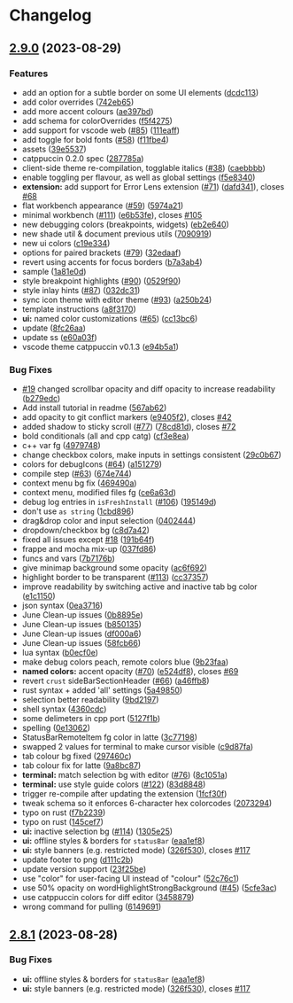 # Changelog

## [2.9.0](https://github.com/latipun7/catppuccin-vscode/compare/v2.8.1...v2.9.0) (2023-08-29)


### Features

* add an option for a subtle border on some UI elements ([dcdc113](https://github.com/latipun7/catppuccin-vscode/commit/dcdc113db6b74d30c0dcd031e39cd43e77493662))
* add color overrides ([742eb65](https://github.com/latipun7/catppuccin-vscode/commit/742eb6589556877f2d9eae3c9ee6807ed4edb3df))
* add more accent colours ([ae397bd](https://github.com/latipun7/catppuccin-vscode/commit/ae397bd419fb5673f88c695269580654cbb37ad6))
* add schema for colorOverrides ([f5f4275](https://github.com/latipun7/catppuccin-vscode/commit/f5f42756c308306b64e705c797e93954efd781d0))
* add support for vscode web ([#85](https://github.com/latipun7/catppuccin-vscode/issues/85)) ([111eaff](https://github.com/latipun7/catppuccin-vscode/commit/111eaff814704087993f8bc79e88931f4c1fedc6))
* add toggle for bold fonts ([#58](https://github.com/latipun7/catppuccin-vscode/issues/58)) ([f11fbe4](https://github.com/latipun7/catppuccin-vscode/commit/f11fbe4550aa0a7913cde4cc47eacea20a439538))
* assets ([39e5537](https://github.com/latipun7/catppuccin-vscode/commit/39e55372871d08e7e220025b3a33d9e161609a48))
* catppuccin 0.2.0 spec ([287785a](https://github.com/latipun7/catppuccin-vscode/commit/287785ab92c5c235dae76b93f877243b579e0828))
* client-side theme re-compilation, togglable italics ([#38](https://github.com/latipun7/catppuccin-vscode/issues/38)) ([caebbbb](https://github.com/latipun7/catppuccin-vscode/commit/caebbbbf58df1f0f555fc9c53d2899000cce02ff))
* enable toggling per flavour, as well as global settings ([f5e8340](https://github.com/latipun7/catppuccin-vscode/commit/f5e83404fdca6813616ece27c6a924488f997c76))
* **extension:** add support for Error Lens extension ([#71](https://github.com/latipun7/catppuccin-vscode/issues/71)) ([dafd341](https://github.com/latipun7/catppuccin-vscode/commit/dafd341c4c3387ef32fa4afb832214b27abafb6f)), closes [#68](https://github.com/latipun7/catppuccin-vscode/issues/68)
* flat workbench appearance ([#59](https://github.com/latipun7/catppuccin-vscode/issues/59)) ([5974a21](https://github.com/latipun7/catppuccin-vscode/commit/5974a21d05f21c2867edc82d75b2e6830ea7dd71))
* minimal workbench ([#111](https://github.com/latipun7/catppuccin-vscode/issues/111)) ([e6b53fe](https://github.com/latipun7/catppuccin-vscode/commit/e6b53fe8565d2626d1cdf3b56357495cb13d1e60)), closes [#105](https://github.com/latipun7/catppuccin-vscode/issues/105)
* new debugging colors (breakpoints, widgets) ([eb2e640](https://github.com/latipun7/catppuccin-vscode/commit/eb2e640edbc74a1f9855d131f6d16b2816bd5a5b))
* new shade util & document previous utils ([7090919](https://github.com/latipun7/catppuccin-vscode/commit/7090919c913967f6eab93a055b622a922fd4e88c))
* new ui colors ([c19e334](https://github.com/latipun7/catppuccin-vscode/commit/c19e334faed8169d42aeb28bca1c82a1ced020c6))
* options for paired brackets ([#79](https://github.com/latipun7/catppuccin-vscode/issues/79)) ([32edaaf](https://github.com/latipun7/catppuccin-vscode/commit/32edaafd1851ef1eaf5fc78acd19cf337c19f003))
* revert using accents for focus borders ([b7a3ab4](https://github.com/latipun7/catppuccin-vscode/commit/b7a3ab4473546aba170a2a3d0c3fca9424a91739))
* sample ([1a81e0d](https://github.com/latipun7/catppuccin-vscode/commit/1a81e0d5a037ef1a69e11c77eebf8a1800387971))
* style breakpoint highlights ([#90](https://github.com/latipun7/catppuccin-vscode/issues/90)) ([0529f90](https://github.com/latipun7/catppuccin-vscode/commit/0529f907fec22e61a93f8ac8de82a8865e16e100))
* style inlay hints ([#87](https://github.com/latipun7/catppuccin-vscode/issues/87)) ([032dc31](https://github.com/latipun7/catppuccin-vscode/commit/032dc317001590f42973997cacef8226432459d1))
* sync icon theme with editor theme ([#93](https://github.com/latipun7/catppuccin-vscode/issues/93)) ([a250b24](https://github.com/latipun7/catppuccin-vscode/commit/a250b245f89c3ee8cb0b726895c5f21bf06539f0))
* template instructions ([a8f3170](https://github.com/latipun7/catppuccin-vscode/commit/a8f3170972abd28efcd307c4548497640a6bec4c))
* **ui:** named color customizations ([#65](https://github.com/latipun7/catppuccin-vscode/issues/65)) ([cc13bc6](https://github.com/latipun7/catppuccin-vscode/commit/cc13bc6740708d8b0dbb44294f6e3b137fe1bb34))
* update ([8fc26aa](https://github.com/latipun7/catppuccin-vscode/commit/8fc26aa4e0db22feeb828777197b763f8f303477))
* update ss ([e60a03f](https://github.com/latipun7/catppuccin-vscode/commit/e60a03f866cd429683bbad34facc46d696e8e840))
* vscode theme catppuccin v0.1.3 ([e94b5a1](https://github.com/latipun7/catppuccin-vscode/commit/e94b5a19b1aa980ffd6af049e872d54bf3b52c16))


### Bug Fixes

* [#19](https://github.com/latipun7/catppuccin-vscode/issues/19) changed scrollbar opacity and diff opacity to increase readability ([b279edc](https://github.com/latipun7/catppuccin-vscode/commit/b279edc1b2c8919302f844496fbfec2826eea8ed))
* Add install tutorial in readme ([567ab62](https://github.com/latipun7/catppuccin-vscode/commit/567ab629dc8d0621b53e3df87edee4fe50b5d324))
* add opacity to git conflict markers ([e9405f2](https://github.com/latipun7/catppuccin-vscode/commit/e9405f2fe7b825b5ff1dbc131f344fb6ae12ebc5)), closes [#42](https://github.com/latipun7/catppuccin-vscode/issues/42)
* added shadow to sticky scroll ([#77](https://github.com/latipun7/catppuccin-vscode/issues/77)) ([78cd81d](https://github.com/latipun7/catppuccin-vscode/commit/78cd81d50a321a7aa3f7146bdb66bd84ba170bc9)), closes [#72](https://github.com/latipun7/catppuccin-vscode/issues/72)
* bold conditionals (all and cpp catg) ([cf3e8ea](https://github.com/latipun7/catppuccin-vscode/commit/cf3e8ea4d4c00b72eb6c8ab470315642174ba1dd))
* c++ var fg ([4979748](https://github.com/latipun7/catppuccin-vscode/commit/497974884ec3c172e4b91e8813ed61db4956054c))
* change checkbox colors, make inputs in settings consistent ([29c0b67](https://github.com/latipun7/catppuccin-vscode/commit/29c0b67529a574fb03aa98acff692ffca9479bf2))
* colors for debugIcons ([#64](https://github.com/latipun7/catppuccin-vscode/issues/64)) ([a151279](https://github.com/latipun7/catppuccin-vscode/commit/a15127952bff00166086a60fe092bb6bd8a15d1d))
* compile step ([#63](https://github.com/latipun7/catppuccin-vscode/issues/63)) ([674e744](https://github.com/latipun7/catppuccin-vscode/commit/674e744290a426556043593cc74a4317e54ed285))
* context menu bg fix ([469490a](https://github.com/latipun7/catppuccin-vscode/commit/469490ab6e5a66da6f356976f05225cc73849437))
* context menu, modified files fg ([ce6a63d](https://github.com/latipun7/catppuccin-vscode/commit/ce6a63db958d734dc6ac1d1172c09c661ffb2516))
* debug log entries in `isFreshInstall` ([#106](https://github.com/latipun7/catppuccin-vscode/issues/106)) ([195149d](https://github.com/latipun7/catppuccin-vscode/commit/195149d77c3a7fb1526dd4dcc8c9ef579a52f95b))
* don't use `as string` ([1cbd896](https://github.com/latipun7/catppuccin-vscode/commit/1cbd896d1d32c1cfdef3a91a4040bf2588ae0e35))
* drag&drop color and input selection ([0402444](https://github.com/latipun7/catppuccin-vscode/commit/0402444d3ab9a1e3f23f820f8c8e85ef54dfb598))
* dropdown/checkbox bg ([c8d7a42](https://github.com/latipun7/catppuccin-vscode/commit/c8d7a428b8ac7793d89cb8b9b6bcba928608e1c9))
* fixed all issues except [#18](https://github.com/latipun7/catppuccin-vscode/issues/18) ([191b64f](https://github.com/latipun7/catppuccin-vscode/commit/191b64ff104b5508c8f6ba185340daa4a0c9abfb))
* frappe and mocha mix-up ([037fd86](https://github.com/latipun7/catppuccin-vscode/commit/037fd862ddb2ac76c9a945dea9e659b8930e2868))
* funcs and vars ([7b7176b](https://github.com/latipun7/catppuccin-vscode/commit/7b7176b89bbfa9c7f55120f95d6d13b684540f19))
* give minimap background some opacity ([ac6f692](https://github.com/latipun7/catppuccin-vscode/commit/ac6f692e41d9cbf754b38aef7fe14fb36629a86d))
* highlight border to be transparent ([#113](https://github.com/latipun7/catppuccin-vscode/issues/113)) ([cc37357](https://github.com/latipun7/catppuccin-vscode/commit/cc373574711c65da2bf753094a732e5e4b7b3f9e))
* improve readability by switching active and inactive tab bg color ([e1c1150](https://github.com/latipun7/catppuccin-vscode/commit/e1c1150001f10bd4e12bd939e7c1347130e641d3))
* json syntax ([0ea3716](https://github.com/latipun7/catppuccin-vscode/commit/0ea371684f82ffe973e48299e4aef6741f676686))
* June Clean-up issues ([0b8895e](https://github.com/latipun7/catppuccin-vscode/commit/0b8895e3044e69af32e6ceb707eb4036a8bb953d))
* June Clean-up issues ([b850135](https://github.com/latipun7/catppuccin-vscode/commit/b8501352bfe57ee17bf7e1f0c165b578a2e86d50))
* June Clean-up issues ([df000a6](https://github.com/latipun7/catppuccin-vscode/commit/df000a642ad61f959c2213fafa9fc70cf1af53b1))
* June Clean-up issues ([58fcb66](https://github.com/latipun7/catppuccin-vscode/commit/58fcb66b74d8b5e7c9cb6ff13bcbdf925a2b4002))
* lua syntax ([b0ecf0e](https://github.com/latipun7/catppuccin-vscode/commit/b0ecf0eb806a92bc1864c3f3fd237ddfe147eea4))
* make debug colors peach, remote colors blue ([9b23faa](https://github.com/latipun7/catppuccin-vscode/commit/9b23faa41593f2fc8e1f41e9e61b99720eac11ef))
* **named colors:** accent opacity ([#70](https://github.com/latipun7/catppuccin-vscode/issues/70)) ([e524df8](https://github.com/latipun7/catppuccin-vscode/commit/e524df8de9f12ab15a0dce8af752beca0f47e42d)), closes [#69](https://github.com/latipun7/catppuccin-vscode/issues/69)
* revert `crust` sideBarSectionHeader ([#66](https://github.com/latipun7/catppuccin-vscode/issues/66)) ([a46ffb8](https://github.com/latipun7/catppuccin-vscode/commit/a46ffb8a5792cc6c4178249db4658a1c03f36328))
* rust syntax + added 'all' settings ([5a49850](https://github.com/latipun7/catppuccin-vscode/commit/5a49850b44d55d6468ee62e8c1ed21e95059f9ce))
* selection better readability ([9bd2197](https://github.com/latipun7/catppuccin-vscode/commit/9bd2197d1ddd6e85699d5e637cb072d47b6d0759))
* shell syntax ([4360cdc](https://github.com/latipun7/catppuccin-vscode/commit/4360cdce3a34e4446c05980405a40f8d6e005704))
* some delimeters in cpp port ([5127f1b](https://github.com/latipun7/catppuccin-vscode/commit/5127f1b9c96df3ae25ad9c7dfeb3631ff8515ad6))
* spelling ([0e13062](https://github.com/latipun7/catppuccin-vscode/commit/0e13062e5e22eab5ba18ed8543ee2c4c6f3c1e5a))
* StatusBarRemoteItem fg color in latte ([3c77198](https://github.com/latipun7/catppuccin-vscode/commit/3c77198b3fac2947d1db4f880d5ede4e5a966080))
* swapped 2 values for terminal to make cursor visible ([c9d87fa](https://github.com/latipun7/catppuccin-vscode/commit/c9d87fa37d8e7dfde3edc0b7df2f1657d49195d4))
* tab colour bg fixed ([297460c](https://github.com/latipun7/catppuccin-vscode/commit/297460c6226b03c3556288f3a8ccb6bf202982b1))
* tab colour fix for latte ([9a8bc87](https://github.com/latipun7/catppuccin-vscode/commit/9a8bc879f3f602740a5b19eb886737a6d31688b7))
* **terminal:** match selection bg with editor ([#76](https://github.com/latipun7/catppuccin-vscode/issues/76)) ([8c1051a](https://github.com/latipun7/catppuccin-vscode/commit/8c1051ad907ca5a0e12137bfd9480b08e44d8f3c))
* **terminal:** use style guide colors ([#122](https://github.com/latipun7/catppuccin-vscode/issues/122)) ([83d8848](https://github.com/latipun7/catppuccin-vscode/commit/83d884843ec500e1755cfa16a4d8770714513927))
* trigger re-compile after updating the extension ([1fcf30f](https://github.com/latipun7/catppuccin-vscode/commit/1fcf30fdd48e2410fd82208ba73e18068d8bab54))
* tweak schema so it enforces 6-character hex colorcodes ([2073294](https://github.com/latipun7/catppuccin-vscode/commit/2073294f49dd8846400622e362c31c93b18cb938))
* typo on rust ([f7b2239](https://github.com/latipun7/catppuccin-vscode/commit/f7b223983c2a653e39e094ed602ece335b4d6ff8))
* typo on rust ([145cef7](https://github.com/latipun7/catppuccin-vscode/commit/145cef7aee0562fc553139d3da91916def509783))
* **ui:** inactive selection bg ([#114](https://github.com/latipun7/catppuccin-vscode/issues/114)) ([1305e25](https://github.com/latipun7/catppuccin-vscode/commit/1305e258f3ea0888a51bf8b3598121d4a6ccca84))
* **ui:** offline styles & borders for `statusBar` ([eaa1ef8](https://github.com/latipun7/catppuccin-vscode/commit/eaa1ef883a6ce1d18680707496311c7ba38aea8c))
* **ui:** style banners (e.g. restricted mode) ([326f530](https://github.com/latipun7/catppuccin-vscode/commit/326f530eeecbd53be87b4beb274f0f85d2380030)), closes [#117](https://github.com/latipun7/catppuccin-vscode/issues/117)
* update footer to png ([d111c2b](https://github.com/latipun7/catppuccin-vscode/commit/d111c2bac8305786a18da9ec1d8adaa385353d05))
* update version support ([23f25be](https://github.com/latipun7/catppuccin-vscode/commit/23f25be64daab6c1edc6be864f21f3254b7ffc23))
* use "color" for user-facing UI instead of "colour" ([52c76c1](https://github.com/latipun7/catppuccin-vscode/commit/52c76c19080720b598fb112928bd3dbef2573a16))
* use 50% opacity on wordHighlightStrongBackground ([#45](https://github.com/latipun7/catppuccin-vscode/issues/45)) ([5cfe3ac](https://github.com/latipun7/catppuccin-vscode/commit/5cfe3ac12612e9a95530c387480de35c464e8b4c))
* use catppuccin colors for diff editor ([3458879](https://github.com/latipun7/catppuccin-vscode/commit/34588790baae3e4ffbf5fad14f815f336d7f013a))
* wrong command for pulling ([6149691](https://github.com/latipun7/catppuccin-vscode/commit/6149691acecf5da91bf8153db70a794d33298bec))

## [2.8.1](https://github.com/catppuccin/vscode/compare/v2.8.0...v2.8.1) (2023-08-28)


### Bug Fixes

* **ui:** offline styles & borders for `statusBar` ([eaa1ef8](https://github.com/catppuccin/vscode/commit/eaa1ef883a6ce1d18680707496311c7ba38aea8c))
* **ui:** style banners (e.g. restricted mode) ([326f530](https://github.com/catppuccin/vscode/commit/326f530eeecbd53be87b4beb274f0f85d2380030)), closes [#117](https://github.com/catppuccin/vscode/issues/117)
